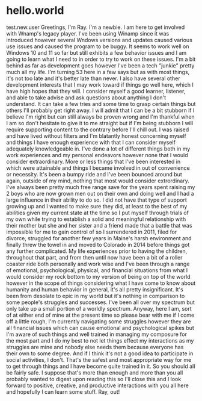 # hello.world
test.new.user
Greetings, I'm Ray. I'm a newbie. I am here to get involved with Wnamp's legacy player. I've been using Winamp since it was introduced however several Wndows versions and updates caused various use issues and caused the program to be buggy. It seems to work well on Windows 10 and 11 so far but still exhibits a few behavior issues and I am going to learn what I need to in order to try to work on these issues. I'm a bit behind as far as development goes however I've been a tech "junkie" pretty much all my life. I'm turning 53 here in a few says but as with most things, it's not too late and it's better late than never. I also have several other development interests that I may work toward if things go well here, which I have high hopes that they will. I consider myself a good learner, listener, and able to take advise and ask questions about anything I don't understand. It can take a few tries and some time to grasp certain things but others I'll probably get right away. I will admit that I can be a bit stubborn if I believe I'm right but can still always be proven wrong and I'm thankful when I am so don't hesitate to give it to me straight but if I'm being stubborn I will require supporting content to the contrary before I'll chill out. I was raised and have lived without filters and I'm blatantly honest concerning myself and things I have enough experience with that I can consider myself adequately knowledgeable in. I've done a lot of different things both in my work experiences and my personal endeavors however none that I would consider extraordinary. More or less things that I've been interested in which were attainable and things I became involved in out of convenience or necessity. It's been a bumpy ride and I've been bounced around but again, outside of my mind, nothing that most would consider extrordinary. I've always been pretty much free range save for the years spent raising my 2 boys who are now grown men out on their own and doing well and I had a large influence in their ability to do so. I did not have that type of support growing up and I wanted to make sure they did, at least to the best of my abilities given my current state at the time so I put myself through trials of my own while trying to establish a solid and meaningful relationship with their mother but she and her sister and a friend made that a battle that was impossible for me to gain control of so I surrendered in 2011, filed for divorce, struggled for another few years in Maine's harsh environment and finally threw the towel in and moved to Colorado in 2014 before things got any further complicated. My life experiences prior to having the children, throughout that part, and from then until now have been a bit of a roller coaster ride both personally and work wise and I've been through a range of emotional, psychological, physical, and financial situations from what I would consider my rock bottom to my version of being on top of the world however in the scope of things considering what I have come to know about humanity and human behavior in general, it's all pretty insignificant. It's been from desolate to epic in my world but it's nothing in comparison to some people's struggles and successes. I've been all over my spectrum but only take up a small portion of a worldly spectrum. Anyway, here I am, sort of at either end of mine at the present time so please bear with me if I come off a little rough, I'm currently navigating some struggles however they are all financial issues which can cause emotional and psychological spikes but I'm aware of such things and well trained in managing my composure for the most part and I do my best to not let things effect my interactions as my struggles are mine and nobody else needs them because everyone has their own to some degree. And if I think it's not a good idea to participate in social activities, I don't. That's the safest and most appropriate way for me to get through things and I have become quite trained in it. So you should all be fairly safe. I suppose that's more than enough and more than you all probably wanted to digest upon reading this so I'll close this and I look forward to positive, creative, and productive interactions with you all here and hopefully I can learn some stuff. Ray, out!
